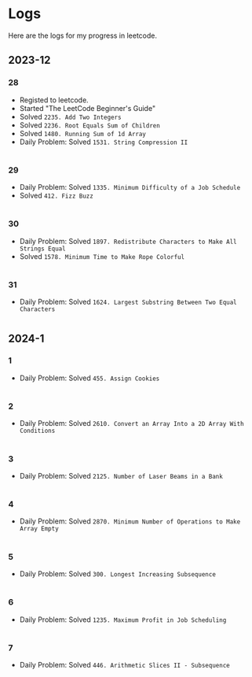 # Logs
Here are the logs for my progress in leetcode.

## 2023-12
### 28
- Registed to leetcode.
- Started "The LeetCode Beginner's Guide"
- Solved `2235. Add Two Integers`
- Solved `2236. Root Equals Sum of Children`
- Solved `1480. Running Sum of 1d Array`
- Daily Problem: Solved `1531. String Compression II`

#
### 29
- Daily Problem: Solved `1335. Minimum Difficulty of a Job Schedule`
- Solved `412. Fizz Buzz`

#
### 30
- Daily Problem: Solved `1897. Redistribute Characters to Make All Strings Equal`
- Solved `1578. Minimum Time to Make Rope Colorful`

#
### 31
- Daily Problem: Solved `1624. Largest Substring Between Two Equal Characters`

#

## 2024-1
### 1
- Daily Problem: Solved `455. Assign Cookies`
#

### 2
- Daily Problem: Solved `2610. Convert an Array Into a 2D Array With Conditions`
#

### 3
- Daily Problem: Solved `2125. Number of Laser Beams in a Bank`
#

### 4
- Daily Problem: Solved `2870. Minimum Number of Operations to Make Array Empty`
#

### 5
- Daily Problem: Solved `300. Longest Increasing Subsequence`
#

### 6
- Daily Problem: Solved `1235. Maximum Profit in Job Scheduling`
#

### 7
- Daily Problem: Solved `446. Arithmetic Slices II - Subsequence`
#


